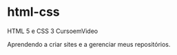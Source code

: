 # html-css
 HTML 5 e CSS 3 CursoemVideo

 Aprendendo a criar sites e a gerenciar meus repositórios.
